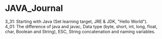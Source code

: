 # JAVA_Journal
3_31: Starting with Java (Set learning target, JRE & JDK, "Hello World").
4_01: The difference of java and javac, Data type (byte, short, int, long, float, char, Boolean and String), ESC, String concatenation and naming variables.
